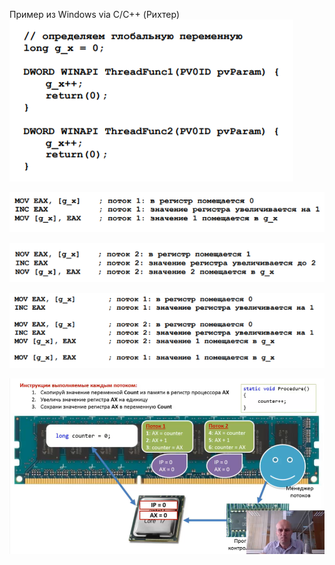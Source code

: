 ﻿Пример из Windows via C/C++ (Рихтер)
![](img/Пример%20на%20C.png)

![](img/последовательное%20выполнение%201.png)

![](img/последовательное%20выполнение%202.png)

![](img/Пример%20проблемы.png)

![](img/Объяснение%20из%20видео.png)
